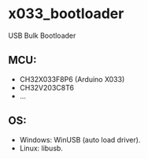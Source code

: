 # x033_bootloader
USB Bulk Bootloader
## MCU:
- CH32X033F8P6 (Arduino X033)
- CH32V203C8T6
- ...
## OS:
- Windows: WinUSB (auto load driver).
- Linux: libusb.
